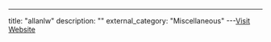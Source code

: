---
title: "allanlw"
description: ""
external_category: "Miscellaneous"
---[Visit Website](https://github.com/allanlw)

